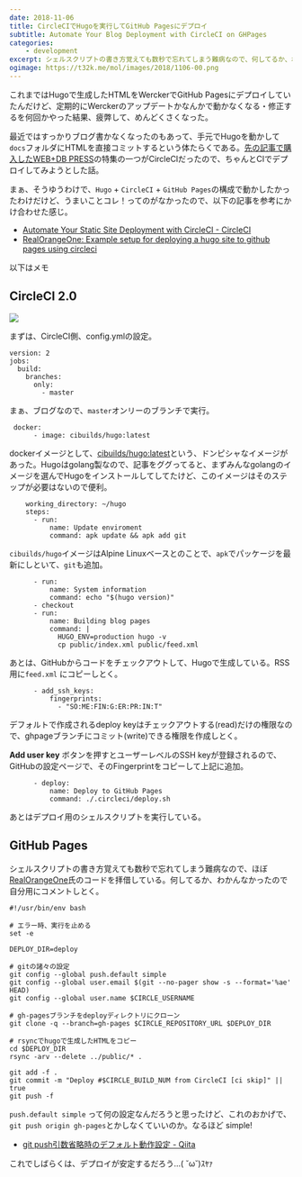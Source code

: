 ```yaml
---
date: 2018-11-06
title: CircleCIでHugoを実行してGitHub Pagesにデプロイ
subtitle: Automate Your Blog Deployment with CircleCI on GHPages
categories: 
    - development
excerpt: シェルスクリプトの書き方覚えても数秒で忘れてしまう難病なので、何してるか、わかんなかったので自分用にコメントしとく。
ogimage: https://t32k.me/mol/images/2018/1106-00.png
---
```


これまではHugoで生成したHTMLをWerckerでGitHub Pagesにデプロイしていたんだけど、定期的にWerckerのアップデートかなんかで動かなくなる・修正するを何回かやった結果、疲弊して、めんどくさくなった。

最近ではすっかりブログ書かなくなったのもあって、手元でHugoを動かして`docs`フォルダにHTMLを直接コミットするという体たらくである。[先の記事で購入したWEB+DB PRESS](/mol/log/978-4297101725-web-db-press-107/)の特集の一つがCircleCIだったので、ちゃんとCIでデプロイしてみようとした話。

まぁ、そうゆうわけで、`Hugo` + `CircleCI` + `GitHub Pages`の構成で動かしたかったわけだけど、うまいことコレ！ってのがなかったので、以下の記事を参考にかけ合わせた感じ。

- [Automate Your Static Site Deployment with CircleCI - CircleCI](https://circleci.com/blog/automate-your-static-site-deployment-with-circleci/)
- [RealOrangeOne: Example setup for deploying a hugo site to github pages using circleci](https://github.com/RealOrangeOne/circleci-hugo-template)

以下はメモ

## CircleCI 2.0

![](/mol/images/2018/1106-01.png)

まずは、CircleCI側、config.ymlの設定。

```
version: 2
jobs:
  build:
    branches:
      only:
        - master
```

まぁ、ブログなので、`master`オンリーのブランチで実行。

```
 docker:
      - image: cibuilds/hugo:latest
```

dockerイメージとして、[cibuilds/hugo:latest](https://github.com/cibuilds/docker-hugo)という、ドンピシャなイメージがあった。Hugoはgolang製なので、記事をググってると、まずみんなgolangのイメージを選んでHugoをインストールしてしてたけど、このイメージはそのステップが必要はないので便利。

```
    working_directory: ~/hugo
    steps:
      - run:
          name: Update enviroment
          command: apk update && apk add git
```


`cibuilds/hugo`イメージはAlpine Linuxベースとのことで、`apk`でパッケージを最新にしといて、`git`も追加。


```
      - run:
          name: System information
          command: echo "$(hugo version)"
      - checkout
      - run:
          name: Building blog pages
          command: |
            HUGO_ENV=production hugo -v
            cp public/index.xml public/feed.xml
```

あとは、GitHubからコードをチェックアウトして、Hugoで生成している。RSS用に`feed.xml` にコピーしとく。


```
      - add_ssh_keys:
          fingerprints:
            - "SO:ME:FIN:G:ER:PR:IN:T"
```
   
デフォルトで作成されるdeploy keyはチェックアウトする(read)だけの権限なので、ghpageブランチにコミット(write)できる権限を作成しとく。

**Add user key** ボタンを押すとユーザーレベルのSSH keyが登録されるので、GitHubの設定ページで、そのFingerprintをコピーして上記に追加。
   
```
      - deploy:
          name: Deploy to GitHub Pages
          command: ./.circleci/deploy.sh
```

あとはデプロイ用のシェルスクリプトを実行している。

## GitHub Pages

シェルスクリプトの書き方覚えても数秒で忘れてしまう難病なので、ほぼ[RealOrangeOne](https://github.com/RealOrangeOne/circleci-hugo-template/blob/master/.circleci/deploy.sh)氏のコードを拝借している。何してるか、わかんなかったので自分用にコメントしとく。

```
#!/usr/bin/env bash

# エラー時、実行を止める
set -e

DEPLOY_DIR=deploy

# gitの諸々の設定
git config --global push.default simple
git config --global user.email $(git --no-pager show -s --format='%ae' HEAD)
git config --global user.name $CIRCLE_USERNAME

# gh-pagesブランチをdeployディレクトリにクローン
git clone -q --branch=gh-pages $CIRCLE_REPOSITORY_URL $DEPLOY_DIR

# rsyncでhugoで生成したHTMLをコピー
cd $DEPLOY_DIR
rsync -arv --delete ../public/* .

git add -f .
git commit -m "Deploy #$CIRCLE_BUILD_NUM from CircleCI [ci skip]" || true
git push -f
```

`push.default simple` って何の設定なんだろうと思ったけど、これのおかげで、`git push origin gh-pages`とかしなくていいのか。なるほど simple!

- [git push引数省略時のデフォルト動作設定 - Qiita](https://qiita.com/dehali22/items/09cc89ed87f022668d80)

これでしばらくは、デプロイが安定するだろう...( ˘ω˘)ｽﾔｧ